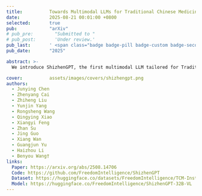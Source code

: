 ```yaml
---
title:          Towards Multimodal LLMs for Traditional Chinese Medicine
date:           2025-08-21 00:01:00 +0800
selected:       true
pub:            "arXiv"
# pub_pre:        "Submitted to "
# pub_post:       'Under review.'
pub_last:       ' <span class="badge badge-pill badge-custom badge-secondary">Conference</span>'
pub_date:       "2025"

abstract: >-
  We introduce ShizhenGPT, the first multimodal LLM tailored for Traditional Chinese Medicine, designed to overcome data scarcity and enable holistic perception across text, images, audio, and physiological signals for advanced TCM diagnosis and reasoning.

cover:          assets/images/covers/shizhengpt.png
authors:
  - Junying Chen
  - Zhenyang Cai
  - Zhiheng Liu
  - Yunjin Yang
  - Rongsheng Wang
  - Qingying Xiao
  - Xiangyi Feng
  - Zhan Su
  - Jing Guo
  - Xiang Wan
  - Guangjun Yu
  - Haizhou Li
  - Benyou Wang†
links:
  Paper: https://arxiv.org/abs/2508.14706
  Code: https://github.com/FreedomIntelligence/ShizhenGPT
  Dataset: https://huggingface.co/datasets/FreedomIntelligence/TCM-Instruction-Tuning-ShizhenGPT
  Model: https://huggingface.co/FreedomIntelligence/ShizhenGPT-32B-VL
---
```

